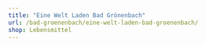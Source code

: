 ```yaml
---
title: "Eine Welt Laden Bad Grönenbach"
url: /bad-groenenbach/eine-welt-laden-bad-groenenbach/
shop: Lebensmittel
---
```

